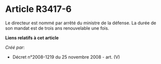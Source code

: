 # Article R3417-6

Le directeur est nommé par arrêté du ministre de la défense. La durée de son mandat est de trois ans renouvelable une fois.

**Liens relatifs à cet article**

_Créé par_:

  - Décret n°2008-1219 du 25 novembre 2008 - art. (V)
